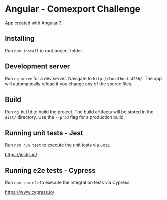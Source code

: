 # Angular - Comexport Challenge

App created with Angular 7.

## Installing

Run `npm install` in root project folder.

## Development server

Run `ng serve` for a dev server. Navigate to `http://localhost:4200/`. The app will automatically reload if you change any of the source files.

## Build

Run `ng build` to build the project. The build artifacts will be stored in the `dist/` directory. Use the `--prod` flag for a production build.

## Running unit tests - Jest

Run `npm run test` to execute the unit tests via Jest.

https://jestjs.io/

## Running e2e tests - Cypress

Run `npm run e2e` to execute the integration tests via Cypress.

https://www.cypress.io/

